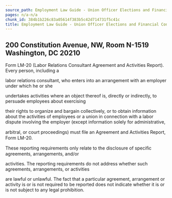 ```yaml
---
source_path: Employment Law Guide - Union Officer Elections and Financial Controls.md
pages: n/a-n/a
chunk_id: 384b1b226c83a05614f383b5c42d714731f5c41c
title: Employment Law Guide - Union Officer Elections and Financial Controls
---
```

## 200 Constitution Avenue, NW, Room N-1519 Washington, DC 20210

Form LM-20 (Labor Relations Consultant Agreement and Activities Report). Every person, including a

labor relations consultant, who enters into an arrangement with an employer under which he or she

undertakes activities where an object thereof is, directly or indirectly, to persuade employees about exercising

their rights to organize and bargain collectively, or to obtain information about the activities of employees or a union in connection with a labor dispute involving the employer (except information solely for administrative,

arbitral, or court proceedings) must ﬁle an Agreement and Activities Report, Form LM-20.

These reporting requirements only relate to the disclosure of speciﬁc agreements, arrangements, and/or

activities. The reporting requirements do not address whether such agreements, arrangements, or activities

are lawful or unlawful. The fact that a particular agreement, arrangement or activity is or is not required to be reported does not indicate whether it is or is not subject to any legal prohibition.

